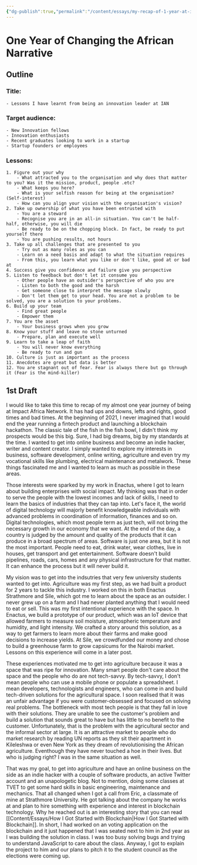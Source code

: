 ```yaml
---
{"dg-publish":true,"permalink":"/content/essays/my-recap-of-1-year-at-ian/","noteIcon":"2"}
---
```


# One Year of Changing the African Narrative
## Outline
### Title: 
	- Lessons I have learnt from being an innovation leader at IAN

### Target audience:
	- New Innovation fellows
	- Innovation enthusiasts
	- Recent graduates looking to work in a startup
	- Startup founders or employees
### Lessons:
	1. Figure out your why
		- What attracted you to the organisation and why does that matter to you? Was it the mission, product, people .etc?
		- What keeps you here?
		- What is your selfish reason for being at the organisation? (Self-interest)
		- How can you align your vision with the organisation's vision?
	2. Take up ownership of what you have been entrusted with
		- You are a steward
		- Recognise you are in an all-in situation. You can't be half-half, otherwise, you will die
		- Be ready to be on the chopping block. In fact, be ready to put yourself there
		- You are pushing results, not hours
	3. Take up all challenges that are presented to you
		- Try out as many roles as you can
		- Learn on a need basis and adapt to what the situation requires
		- From this, you learn what you like or don't like, good at or bad at
	4. Success give you confidence and failure give you perspective
	5. Listen to feedback but don't let it consume you
		- Other people have an outsider's perspective of who you are
		- Listen to both the good and the harsh
		- Get someone close to interpret the message slowly
		- Don't let them get to your head. You are not a problem to be solved, you are a solution to your problems. 
	6. Build up your team
		- Find great people
		- Empower them
	7. You are the asset
		- Your business grows when you grow
	8. Know your stuff and leave no stone unturned
		- Prepare, plan and execute well
	9. Learn to take a leap of faith
		- You will never know everything
		- Be ready to run and gun
	10. Culture is just as important as the process
	11. Anecdotes are great but data is better
	12. You are stagnant out of fear. Fear is always there but go through it (Fear is the mind-killer)


## 1st Draft

I would like to take this time to recap of my almost one year journey of being at Impact Africa Network. It has had ups and downs, lefts and rights, good times and bad times. At the beginning of 2021, I never imagined that I would end the year running a fintech product and launching a blockchain hackathon. The classic tale of the fish in the fish bowl, I didn't think my prospects would be this big. Sure, I had big dreams, big by my standards at the time. I wanted to get into online business and become an indie hacker, writer and content creator. I simply wanted to explore my interests in business, software development, online writing, agriculture and even try my vocational skills like plumbing, electrical maintenance and metalwork. These things fascinated me and I wanted to learn as much as possible in these areas. 

Those interests were sparked by my work in Enactus, where I got to learn about building enterprises with social impact. My thinking was that in order to serve the people with the lowest incomes and lack of skills, I need to learn the basics of industries that they can tap into. Let's face it, the world of digital technology will majorly benefit knowledgeable individuals with advanced problems in coordination of information, finances and so on. Digital technologies, which most people term as just tech, will not bring the necessary growth in our economy that we want. At the end of the day, a country is judged by the amount and quality of the products that it can produce in a broad spectrum of areas. Software is just one area, but it is not the most important. People need to eat, drink water, wear clothes, live in houses, get transport and get entertainment. Software doesn't build pipelines, roads, cars, homes and any physical infrastructure for that matter. It can enhance the process but it will never build it.

My vision was to get into the indsutries that very few university students wanted to get into. Agriculture was my first step, as we had built a product for 2 years to tackle this industry. I worked on this in both Enactus Strathmore and Sile, which got me to learn about the space as an outsider. I never grew up on a farm and I had never planted anything that I would need to eat or sell. This was my first intentional experience with the space. In Enactus, we build a prototype of our product, which was an IoT device that allowed farmers to measure soil moisture, atmospheric temperature and humidity, and light intensity. We crafted a story around this solution, as a way to get farmers to learn more about their farms and make good decisions to increase yields. At Sile, we crowdfunded our money and chose to build a greenhouse farm to grow capsicums for the Nairobi market. Lessons on this experience will come in a later post.

These experiences motivated me to get into agriculture because it was a space that was ripe for innovation. Many smart people don't care about the space and the people who do are not tech-savvy. By tech-savvy, I don't mean people who can use a mobile phone or populate a spreadsheet. I mean developers, technologists and engineers, who can come in and build tech-driven solutions for the agricultural space. I soon realised that it was an unfair advantage if you were customer-obsessed and focused on solving real problems. The bottleneck with most tech people is that they fall in love with their solutions. They are unable to see the customer's problem and build a solution that sounds great to have but has little to no benefit to the customer. Unfortunately, that is the problem with the agricultural sector and the informal sector at large. It is an attractive market to people who do market research by reading UN reports as they sit their apartment in Kileleshwa or even New York as they dream of revolutionising the African agriculture. Eventhough they have never touched a hoe in their lives. But who is judging right? I was in the same situation as well.

That was my goal, to get into agriculture and have an online business on the side as an indie hacker with a couple of software products, an active Twitter account and an unapologetic blog. Not to mention, doing some classes at TVET to get some hard skills in basic engineering, maintenance and mechanics. That all changed when I got a call from Eric, a classmate of mine at Strathmore University. He got talking about the company he works at and plan to hire something with experience and interest in blockchain technology. Why he reached out is an interesting story that you can read [[Content/Essays/How I Got Started with Blockchain\|How I Got Started with Blockchain]]. In short, I had worked on an voting application on the blockchain and it just happened that I was seated next to him in 2nd year as I was building the solution in class. I was too busy solving bugs and trying to understand JavaScript to care about the class. Anyway, I got to explain the project to him and our plans to pitch it to the student council as the elections were coming up. 






